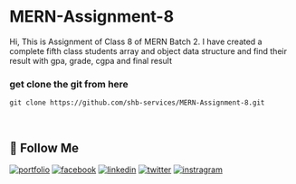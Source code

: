 # MERN-Assignment-8

Hi, This is Assignment of Class 8 of MERN Batch 2.
I have created a complete fifth class students array and object data structure and find their result with gpa, grade, cgpa and final result  

### get clone the git from here

```
git clone https://github.com/shb-services/MERN-Assignment-8.git
```


<br />

## 🔗 Follow Me

[![portfolio](https://img.shields.io/badge/my_portfolio-000?style=for-the-badge&logo=ko-fi&logoColor=white)](https://frshahab.me/)
[![facebook](https://img.shields.io/badge/Facebook-1877F2?style=for-the-badge&logo=facebook&logoColor=white)](https://www.facebook.com/frshahab.me)
[![linkedin](https://img.shields.io/badge/linkedin-0A66C2?style=for-the-badge&logo=linkedin&logoColor=white)](https://www.linkedin.com/in/frshahab/)
[![twitter](https://img.shields.io/badge/twitter-1DA1F2?style=for-the-badge&logo=twitter&logoColor=white)](https://twitter.com/shb_services)
[![instragram](https://img.shields.io/badge/Instagram-E4405F?style=for-the-badge&logo=instagram&logoColor=white)](https://www.instagram.com/shahab.insta/)
